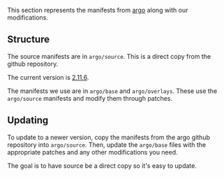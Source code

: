 This section represents the manifests from [argo](https://github.com/argoproj/argo) along with our modifications.

## Structure

The source manifests are in `argo/source`. This is a direct copy from the github repository.

The current version is [2.11.6](https://github.com/argoproj/argo/tree/v2.11.6/manifests).

The manifests we use are in `argo/base` and `argo/overlays`.
These use the `argo/source` manifests and modify them through patches.

## Updating

To update to a newer version, copy the manifests from the argo github repository into `argo/source`.
Then, update the `argo/base` files with the appropriate patches and any other modifications you need.

The goal is to have source be a direct copy so it's easy to update.
